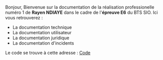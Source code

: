 Bonjour,
Bienvenue sur la documentation de la réalisation professionelle numéro 1 de **Rayen NDIAYE** dans le cadre de l'**épreuve E6** du BTS SIO.
Ici vous retrouverez :
- La documentation technique
- La documentation utilisateur
- La documentation juridique
- La documentation d'incidents

Le code se trouve à cette adresse : [Code](https://github.com/nRayen/Sportify)
